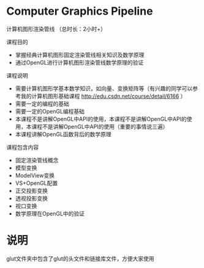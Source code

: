 ﻿# Computer Graphics Pipeline
计算机图形渲染管线 （总时长：2小时+）

课程目的
- 掌握经典计算机图形固定渲染管线相关知识及数学原理
- 通过OpenGL进行计算机图形渲染管线数学原理的验证

课程说明
- 需要计算机图形学基本数学知识，如向量、变换矩阵等（有兴趣的同学可以参考我的计算机图形基础课程 http://edu.csdn.net/course/detail/6166 ）
- 需要一定的编程的基础
- 需要一定的OpenGL编程基础
- 本课程不是讲解OpenGL中API的使用，本课程不是讲解OpenGL中API的使用，本课程不是讲解OpenGL中API的使用（重要的事情说三遍）
- 本课程讲解OpenGL函数背后的数学原理

课程包含内容
- 固定渲染管线概念
- 模型变换
- ModelView变换
- VS+OpenGL配置
- 正交投影变换
- 透视投影变换
- 视口变换
- 数学原理在OpenGL中的验证

# 说明
glut文件夹中包含了glut的头文件和链接库文件，方便大家使用

